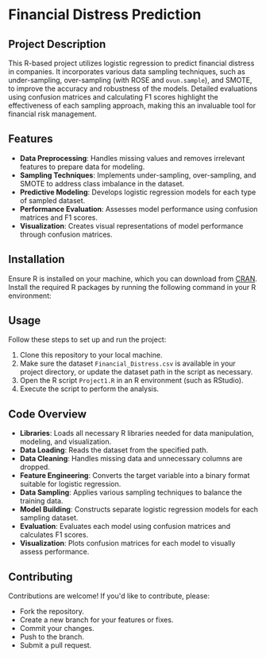 # Financial Distress Prediction

## Project Description
This R-based project utilizes logistic regression to predict financial distress in companies. It incorporates various data sampling techniques, such as under-sampling, over-sampling (with ROSE and `ovun.sample`), and SMOTE, to improve the accuracy and robustness of the models. Detailed evaluations using confusion matrices and calculating F1 scores highlight the effectiveness of each sampling approach, making this an invaluable tool for financial risk management.

## Features
- **Data Preprocessing**: Handles missing values and removes irrelevant features to prepare data for modeling.
- **Sampling Techniques**: Implements under-sampling, over-sampling, and SMOTE to address class imbalance in the dataset.
- **Predictive Modeling**: Develops logistic regression models for each type of sampled dataset.
- **Performance Evaluation**: Assesses model performance using confusion matrices and F1 scores.
- **Visualization**: Creates visual representations of model performance through confusion matrices.

## Installation
Ensure R is installed on your machine, which you can download from [CRAN](https://cran.r-project.org/). Install the required R packages by running the following command in your R environment:

## Usage
Follow these steps to set up and run the project:
1. Clone this repository to your local machine.
2. Make sure the dataset `Financial_Distress.csv` is available in your project directory, or update the dataset path in the script as necessary.
3. Open the R script `Project1.R` in an R environment (such as RStudio).
4. Execute the script to perform the analysis.

## Code Overview
- **Libraries**: Loads all necessary R libraries needed for data manipulation, modeling, and visualization.
- **Data Loading**: Reads the dataset from the specified path.
- **Data Cleaning**: Handles missing data and unnecessary columns are dropped.
- **Feature Engineering**: Converts the target variable into a binary format suitable for logistic regression.
- **Data Sampling**: Applies various sampling techniques to balance the training data.
- **Model Building**: Constructs separate logistic regression models for each sampling dataset.
- **Evaluation**: Evaluates each model using confusion matrices and calculates F1 scores.
- **Visualization**: Plots confusion matrices for each model to visually assess performance.

## Contributing
Contributions are welcome! If you'd like to contribute, please:
- Fork the repository.
- Create a new branch for your features or fixes.
- Commit your changes.
- Push to the branch.
- Submit a pull request.
